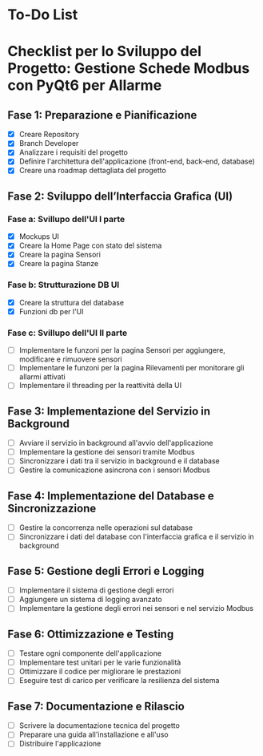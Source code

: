 # To-Do List

# Checklist per lo Sviluppo del Progetto: Gestione Schede Modbus con PyQt6 per Allarme

## Fase 1: Preparazione e Pianificazione
- [x] Creare Repository
- [x] Branch Developer
- [x] Analizzare i requisiti del progetto
- [x] Definire l'architettura dell'applicazione (front-end, back-end, database)
- [x] Creare una roadmap dettagliata del progetto

## Fase 2: Sviluppo dell’Interfaccia Grafica (UI) 
### Fase a: Svillupo dell'UI I parte
- [x] Mockups UI
- [x] Creare la Home Page con stato del sistema
- [x] Creare la pagina Sensori 
- [x] Creare la pagina Stanze 
### Fase b: Strutturazione DB UI
- [x] Creare la struttura del database
- [x] Funzioni db per l'UI
### Fase c: Svillupo dell'UI II parte
- [ ] Implementare le funzoni per la pagina Sensori per aggiungere, modificare e rimuovere sensori
- [ ] Implementare le funzoni per la pagina Rilevamenti per monitorare gli allarmi attivati
- [ ] Implementare il threading per la reattività della UI

## Fase 3: Implementazione del Servizio in Background
- [ ] Avviare il servizio in background all'avvio dell'applicazione
- [ ] Implementare la gestione dei sensori tramite Modbus
- [ ] Sincronizzare i dati tra il servizio in background e il database
- [ ] Gestire la comunicazione asincrona con i sensori Modbus

## Fase 4: Implementazione del Database e Sincronizzazione
- [ ] Gestire la concorrenza nelle operazioni sul database
- [ ] Sincronizzare i dati del database con l'interfaccia grafica e il servizio in background

## Fase 5: Gestione degli Errori e Logging
- [ ] Implementare il sistema di gestione degli errori
- [ ] Aggiungere un sistema di logging avanzato
- [ ] Implementare la gestione degli errori nei sensori e nel servizio Modbus

## Fase 6: Ottimizzazione e Testing
- [ ] Testare ogni componente dell'applicazione
- [ ] Implementare test unitari per le varie funzionalità
- [ ] Ottimizzare il codice per migliorare le prestazioni
- [ ] Eseguire test di carico per verificare la resilienza del sistema

## Fase 7: Documentazione e Rilascio
- [ ] Scrivere la documentazione tecnica del progetto
- [ ] Preparare una guida all'installazione e all'uso
- [ ] Distribuire l'applicazione
